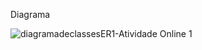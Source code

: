 Diagrama

![diagramadeclassesER1-Atividade Online 1](https://user-images.githubusercontent.com/106829052/187527414-76dbf20b-bdfc-4741-a796-5304805887d0.jpg)
